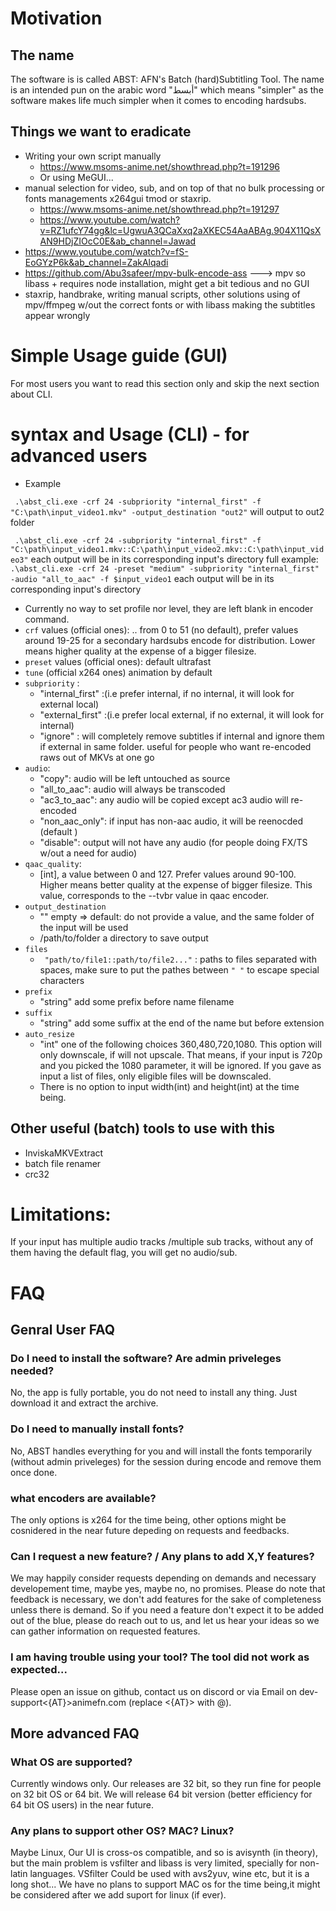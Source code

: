 # Motivation

## The name
The software is is called ABST: AFN's Batch (hard)Subtitling Tool. The name is an intended pun on the arabic word "أبسط" which means "simpler" as the software makes life much simpler when it comes to encoding hardsubs.


## Things we want to eradicate
- Writing your own script manually
    - https://www.msoms-anime.net/showthread.php?t=191296
    - Or using MeGUI...
- manual selection for video, sub, and on top of that no bulk processing or fonts managements x264gui tmod or staxrip.
    - https://www.msoms-anime.net/showthread.php?t=191297
    - https://www.youtube.com/watch?v=RZ1ufcY74gg&lc=UgwuA3QCaXxq2aXKEC54AaABAg.904X11QsXAN9HDjZIOcC0E&ab_channel=Jawad
- https://www.youtube.com/watch?v=fS-EoGYzP6k&ab_channel=ZakAlqadi
- https://github.com/Abu3safeer/mpv-bulk-encode-ass
---> mpv so libass + requires node installation, might get a bit tedious and no GUI
- staxrip, handbrake, writing manual scripts, other solutions using of mpv/ffmpeg w/out the correct fonts or with libass making the subtitles appear wrongly

# Simple Usage guide (GUI)
For most users you want to read this section only and skip the next section about CLI.



# syntax and Usage (CLI) - for advanced users
- Example

` .\abst_cli.exe -crf 24 -subpriority "internal_first" -f "C:\path\input_video1.mkv" -output_destination "out2"` will output to out2 folder

` .\abst_cli.exe -crf 24 -subpriority "internal_first" -f "C:\path\input_video1.mkv::C:\path\input_video2.mkv::C:\path\input_video3"` each output will be in its corresponding input's directory
full example:
` .\abst_cli.exe -crf 24 -preset "medium" -subpriority "internal_first" -audio "all_to_aac" -f $input_video1` each output will be in its corresponding input's directory
- Currently no way to set profile nor level, they are left blank in encoder command.
- `crf` values (official ones): .. from  0 to 51 (no default), prefer values around 19-25 for a secondary hardsubs encode for distribution. Lower means higher quality at the expense of a bigger filesize.
- `preset` values (official ones): default ultrafast
- `tune` (official x264 ones) animation by default
- `subpriority` : 
    - "internal_first" :(i.e prefer internal, if no internal, it will look for external local)
    - "external_first" :(i.e prefer local external, if no external, it will look for internal)
    - "ignore" : will completely remove subtitles if internal and ignore them if external in same folder. useful for people who want re-encoded raws out of MKVs at one go
- `audio`:
    - "copy": audio will be left untouched as source
    - "all_to_aac": audio will always be transcoded 
    - "ac3_to_aac": any audio will be copied except ac3 audio will re-encoded
    - "non_aac_only": if input has non-aac audio, it will be reenocded (default )
    - "disable": output will not have any audio (for people doing FX/TS w/out a need for audio)
- `qaac_quality`:
    - [int], a value between 0 and 127. Prefer values around 90-100. Higher means better quality at the expense of bigger filesize.
    This value, corresponds to the --tvbr value in qaac encoder.
- `output_destination` 
    - "" empty => default: do not provide a value, and the same folder of the input will be used
    - /path/to/folder a directory to save output
- `files`
    - ` "path/to/file1::path/to/file2..."` : paths to files separated with spaces, make sure to put the pathes between `" "` to escape special characters
- `prefix`  
    - "string" add some prefix before name filename
- `suffix`
  - "string" add some suffix at the end of the name but before extension
- `auto_resize`
  - "int" one of the following choices 360,480,720,1080. This option will only downscale, if will not upscale.
    That means, if your input is 720p and you picked the 1080 parameter, it will be ignored.
    If you gave as input a list of files, only eligible files will be downscaled.
   - There is no option to input  width(int) and height(int) at the time being.





##  Other useful (batch) tools to use with this
- InviskaMKVExtract
- batch file renamer
- crc32

# Limitations:
If your input has multiple audio tracks /multiple sub tracks, without any of them having the default flag, you will get no audio/sub. 


# FAQ

## Genral User FAQ

### Do I need to install the software? Are admin priveleges needed?
No, the app is fully portable, you do not need to install any thing. Just download it and extract the archive.

### Do I need to manually install fonts?
No, ABST handles everything for you and will install the fonts temporarily (without admin priveleges) for the session during encode and remove them once done.

### what encoders are available?
The only options is x264 for the time being, other options might be cosnidered in the near future depeding on requests and feedbacks.

### Can I request a new feature? / Any plans to add X,Y features?
We may happily consider requests depending on demands and necessary developement time, maybe yes, maybe no, no promises.
Please do note that feedback is necessary, we don't add features for the sake of completeness unless there is demand. So if you need a feature don't expect it to be added out of the blue, please do reach out to us, and let us hear your ideas so we can gather information on requested features.

### I am having trouble using your tool? The tool did not work as expected...
Please open an issue on github, contact us on discord or via Email on dev-support<{AT}>animefn.com  (replace <{AT}> with @).

## More advanced FAQ
### What OS are supported?
Currently windows only. Our releases are 32 bit, so they run fine for people on 32 bit OS or 64 bit. We will release 64 bit version (better efficiency for 64 bit OS users) in the near future.

### Any plans to support other OS? MAC? Linux?
Maybe Linux, Our UI is cross-os compatible, and so is avisynth (in theory), but the main problem is vsfilter and libass is very limited, specially for non-latin languages. VSfilter Could be used with avs2yuv, wine etc, but it is a long shot...
We have no plans to support MAC os for the time being,it might be considered after we add suport for linux (if ever). 
